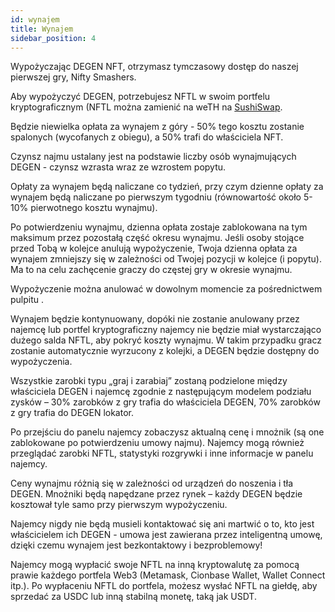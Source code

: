 ```yaml
---
id: wynajem
title: Wynajem
sidebar_position: 4
---
```


Wypożyczając DEGEN NFT, otrzymasz tymczasowy dostęp do naszej pierwszej gry, Nifty Smashers.

Aby wypożyczyć DEGEN, potrzebujesz NFTL w swoim portfelu kryptograficznym (NFTL można zamienić na weTH na [SushiSwap](https://sushi.com/).

Będzie niewielka opłata za wynajem z góry - 50% tego kosztu zostanie spalonych (wycofanych z obiegu), a 50% trafi do właściciela NFT.

Czynsz najmu ustalany jest na podstawie liczby osób wynajmujących DEGEN - czynsz wzrasta wraz ze wzrostem popytu.

Opłaty za wynajem będą naliczane co tydzień, przy czym dzienne opłaty za wynajem będą naliczane po pierwszym tygodniu (równowartość około 5-10% pierwotnego kosztu wynajmu).

Po potwierdzeniu wynajmu, dzienna opłata zostaje zablokowana na tym maksimum przez pozostałą część okresu wynajmu. Jeśli osoby stojące przed Tobą w kolejce anulują wypożyczenie, Twoja dzienna opłata za wynajem zmniejszy się w zależności od Twojej pozycji w kolejce (i popytu). Ma to na celu zachęcenie graczy do częstej gry w okresie wynajmu.

Wypożyczenie można anulować w dowolnym momencie za pośrednictwem pulpitu [](https://niftyleague.com/profile).

Wynajem będzie kontynuowany, dopóki nie zostanie anulowany przez najemcę lub portfel kryptograficzny najemcy nie będzie miał wystarczająco dużego salda NFTL, aby pokryć koszty wynajmu. W takim przypadku gracz zostanie automatycznie wyrzucony z kolejki, a DEGEN będzie dostępny do wypożyczenia.

Wszystkie zarobki typu „graj i zarabiaj” zostaną podzielone między właściciela DEGEN i najemcę zgodnie z następującym modelem podziału zysków – 30% zarobków z gry trafia do właściciela DEGEN, 70% zarobków z gry trafia do DEGEN lokator.

Po przejściu do panelu najemcy zobaczysz aktualną cenę i mnożnik (są one zablokowane po potwierdzeniu umowy najmu). Najemcy mogą również przeglądać zarobki NFTL, statystyki rozgrywki i inne informacje w panelu najemcy.

Ceny wynajmu różnią się w zależności od urządzeń do noszenia i tła DEGEN. Mnożniki będą napędzane przez rynek – każdy DEGEN będzie kosztował tyle samo przy pierwszym wypożyczeniu.

Najemcy nigdy nie będą musieli kontaktować się ani martwić o to, kto jest właścicielem ich DEGEN - umowa jest zawierana przez inteligentną umowę, dzięki czemu wynajem jest bezkontaktowy i bezproblemowy!

Najemcy mogą wypłacić swoje NFTL na inną kryptowalutę za pomocą prawie każdego portfela Web3 (Metamask, Cionbase Wallet, Wallet Connect itp.). Po wypłaceniu NFTL do portfela, możesz wysłać NFTL na giełdę, aby sprzedać za USDC lub inną stabilną monetę, taką jak USDT.
